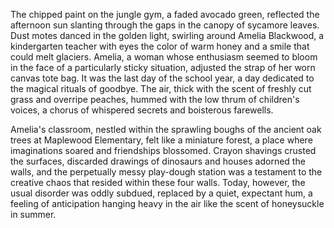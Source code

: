 The chipped paint on the jungle gym, a faded avocado green, reflected the afternoon sun slanting through the gaps in the canopy of sycamore leaves.  Dust motes danced in the golden light, swirling around Amelia Blackwood, a kindergarten teacher with eyes the color of warm honey and a smile that could melt glaciers.  Amelia, a woman whose enthusiasm seemed to bloom in the face of a particularly sticky situation, adjusted the strap of her worn canvas tote bag.  It was the last day of the school year, a day dedicated to the magical rituals of goodbye.  The air, thick with the scent of freshly cut grass and overripe peaches, hummed with the low thrum of children's voices, a chorus of whispered secrets and boisterous farewells.

Amelia's classroom, nestled within the sprawling boughs of the ancient oak trees at Maplewood Elementary, felt like a miniature forest, a place where imaginations soared and friendships blossomed.  Crayon shavings crusted the surfaces, discarded drawings of dinosaurs and houses adorned the walls, and the perpetually messy play-dough station was a testament to the creative chaos that resided within these four walls.  Today, however, the usual disorder was oddly subdued, replaced by a quiet, expectant hum, a feeling of anticipation hanging heavy in the air like the scent of honeysuckle in summer.
